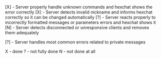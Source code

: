 [X] - Server properly handle unknown commands and hexchat shows the error correctly
[X] - Server detects invalid nickname and informs hexchat correctly so it can be changed automatically
[?] - Server reacts properly to incorrectly formatted messages or parameters errors and hexchat shows it
[N] - Server detects disconnected or unresponsive clients and removes them adequately

[?] - Server handles most common errors related to private messages

X - done
? - not fully done
N  - not done at all